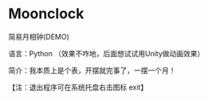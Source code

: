 # Moonclock
简易月相钟(DEMO)

语言：Python （效果不咋地，后面想试试用Unity做动画效果）

简介：我本质上是个表，开摆就完事了，一摆一个月！

【注：退出程序可在系统托盘右击图标 exit】



